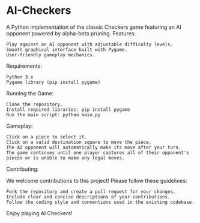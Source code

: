 # AI-Checkers
A Python implementation of the classic Checkers game featuring an AI opponent powered by alpha-beta pruning.
Features:

    Play against an AI opponent with adjustable difficulty levels.
    Smooth graphical interface built with Pygame.
    User-friendly gameplay mechanics.

Requirements:

    Python 3.x
    Pygame library (pip install pygame)

Running the Game:

    Clone the repository.
    Install required libraries: pip install pygame
    Run the main script: python main.py

Gameplay:

    Click on a piece to select it.
    Click on a valid destination square to move the piece.
    The AI opponent will automatically make its move after your turn.
    The game continues until one player captures all of their opponent's pieces or is unable to make any legal moves.

Contributing:

We welcome contributions to this project! Please follow these guidelines:

    Fork the repository and create a pull request for your changes.
    Include clear and concise descriptions of your contributions.
    Follow the coding style and conventions used in the existing codebase.
    

Enjoy playing AI Checkers!
